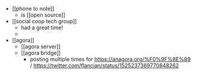- [[phone to note]]
	- is [[open source]]
- [[social coop tech group]]
	- had a great time!
	-
- [[agora]]
	- [[agora server]]
	- [[agora bridge]]
		- posting multiple times for https://anagora.org/%F0%9F%8E%89 / https://twitter.com/flancian/status/1525237369770848262